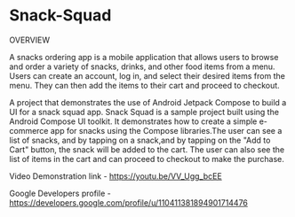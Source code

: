 # Snack-Squad

OVERVIEW

A snacks ordering app is a mobile application that allows users to browse and order a variety of 
snacks, drinks, and other food items from a menu. Users can create an account, log in, and select their 
desired items from the menu. They can then add the items to their cart and proceed to checkout.

A project that demonstrates the use of Android Jetpack Compose to build a UI for a 
snack squad app. Snack Squad is a sample project built using the Android Compose UI toolkit. 
It demonstrates how to create a simple e-commerce app for snacks using the Compose 
libraries.The user can see a list of snacks, and by tapping on a snack,and by tapping on the 
"Add to Cart" button, the snack will be added to the cart. The user can also see the list of items 
in the cart and can proceed to checkout to make the purchase.

Video Demonstration link - https://youtu.be/VV_Ugg_bcEE

Google Developers profile - https://developers.google.com/profile/u/110411381894901714476
